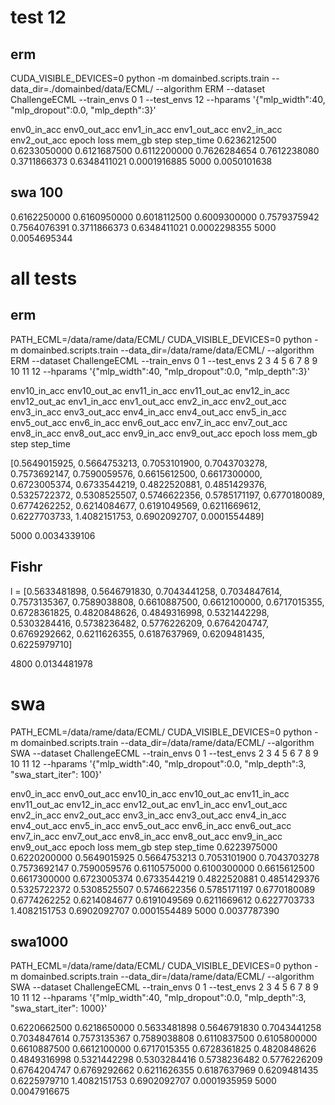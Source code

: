 
# test 12

## erm

CUDA_VISIBLE_DEVICES=0 python -m domainbed.scripts.train --data_dir=./domainbed/data/ECML/ --algorithm ERM --dataset ChallengeECML --train_envs 0 1  --test_envs 12 --hparams '{"mlp_width":40, "mlp_dropout":0.0, "mlp_depth":3}'

env0_in_acc   env0_out_acc  env1_in_acc   env1_out_acc  env2_in_acc   env2_out_acc  epoch         loss          mem_gb        step          step_time
0.6236212500  0.6233050000  0.6121687500  0.6112200000  0.7626284654  0.7612238080  0.3711866373  0.6348411021  0.0001916885  5000          0.0050101638

## swa 100
0.6162250000  0.6160950000  0.6018112500  0.6009300000  0.7579375942  0.7564076391  0.3711866373  0.6348411021  0.0002298355  5000          0.0054695344


# all tests


## erm
PATH_ECML=/data/rame/data/ECML/ CUDA_VISIBLE_DEVICES=0 python -m domainbed.scripts.train --data_dir=/data/rame/data/ECML/ --algorithm ERM --dataset ChallengeECML --train_envs 0 1  --test_envs 2 3 4 5 6 7 8 9 10 11 12 --hparams '{"mlp_width":40, "mlp_dropout":0.0, "mlp_depth":3}'

env10_in_acc  env10_out_ac  env11_in_acc  env11_out_ac  env12_in_acc  env12_out_ac  env1_in_acc   env1_out_acc  env2_in_acc   env2_out_acc  env3_in_acc   env3_out_acc  env4_in_acc   env4_out_acc  env5_in_acc   env5_out_acc env6_in_acc   env6_out_acc  env7_in_acc   env7_out_acc  env8_in_acc   env8_out_acc  env9_in_acc   env9_out_acc  epoch         loss          mem_gb        step          step_time

[0.5649015925, 0.5664753213, 0.7053101900, 0.7043703278, 0.7573692147, 0.7590059576, 0.6615612500, 0.6617300000, 0.6723005374, 0.6733544219, 0.4822520881, 0.4851429376, 0.5325722372, 0.5308525507, 0.5746622356, 0.5785171197, 0.6770180089, 0.6774262252, 0.6214084677, 0.6191049569, 0.6211669612, 0.6227703733, 1.4082151753, 0.6902092707, 0.0001554489]

5000          0.0034339106


## Fishr

l = [0.5633481898, 0.5646791830, 0.7043441258, 0.7034847614, 0.7573135367, 0.7589038808, 0.6610887500, 0.6612100000, 0.6717015355, 0.6728361825, 0.4820848626, 0.4849316998, 0.5321442298, 0.5303284416, 0.5738236482, 0.5776226209, 0.6764204747, 0.6769292662, 0.6211626355, 0.6187637969, 0.6209481435, 0.6225979710]

4800          0.0134481978

# swa

PATH_ECML=/data/rame/data/ECML/ CUDA_VISIBLE_DEVICES=0 python -m domainbed.scripts.train --data_dir=/data/rame/data/ECML/ --algorithm SWA --dataset ChallengeECML --train_envs 0 1  --test_envs 2 3 4 5 6 7 8 9 10 11 12 --hparams '{"mlp_width":40, "mlp_dropout":0.0, "mlp_depth":3, "swa_start_iter": 100}'


env0_in_acc   env0_out_acc  env10_in_acc  env10_out_ac  env11_in_acc  env11_out_ac  env12_in_acc  env12_out_ac  env1_in_acc   env1_out_acc  env2_in_acc   env2_out_acc  env3_in_acc   env3_out_acc  env4_in_acc   env4_out_acc  env5_in_acc   env5_out_acc env6_in_acc   env6_out_acc  env7_in_acc   env7_out_acc  env8_in_acc   env8_out_acc  env9_in_acc   env9_out_acc  epoch         loss          mem_gb        step          step_time
0.6223975000  0.6220200000  0.5649015925  0.5664753213  0.7053101900  0.7043703278  0.7573692147  0.7590059576  0.6110575000  0.6100300000  0.6615612500  0.6617300000  0.6723005374  0.6733544219  0.4822520881  0.4851429376  0.5325722372  0.5308525507  0.5746622356  0.5785171197  0.6770180089  0.6774262252  0.6214084677  0.6191049569  0.6211669612  0.6227703733  1.4082151753  0.6902092707  0.0001554489  5000          0.0037787390

## swa1000
PATH_ECML=/data/rame/data/ECML/ CUDA_VISIBLE_DEVICES=0 python -m domainbed.scripts.train --data_dir=/data/rame/data/ECML/ --algorithm SWA --dataset ChallengeECML --train_envs 0 1  --test_envs 2 3 4 5 6 7 8 9 10 11 12 --hparams '{"mlp_width":40, "mlp_dropout":0.0, "mlp_depth":3, "swa_start_iter": 1000}'


0.6220662500  0.6218650000  0.5633481898  0.5646791830  0.7043441258  0.7034847614  0.7573135367  0.7589038808  0.6110837500  0.6105800000  0.6610887500  0.6612100000  0.6717015355  0.6728361825  0.4820848626  0.4849316998  0.5321442298  0.5303284416  0.5738236482  0.5776226209  0.6764204747  0.6769292662  0.6211626355  0.6187637969  0.6209481435  0.6225979710  1.4082151753  0.6902092707  0.0001935959  5000          0.0047916675

